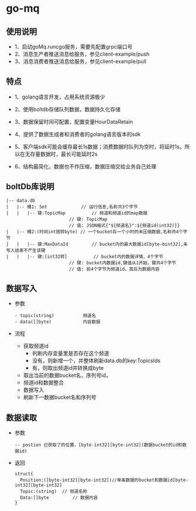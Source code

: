 # go-mq

## 使用说明
- 1、启动goMq.runcgo服务，需要先配置grpc端口号
- 2、消息生产者推送消息给服务，参见client-example/push
- 3、消息消费者推送消息给服务，参见client-example/pull

## 特点
- 1、golang语言开发，占用系统资源极少
- 2、使用boltdb存储队列数据，数据持久化存储
- 3、数据保留时间可配置，配置变量HourDataRetain
- 4、提供了数据生成者和消费者的golang语言版本的sdk
- 5、客户端sdk可能会缓存最长1s数据；消费数据时队列为空时，将延时1s。所以在无存量数据时，最长可能延时2s

- 6、结构最简化，数据也不作压缩，数据压缩交给业务自己处理

## boltDb库说明
```
|--	data.db
|	|--	桶1:	Set				// 运行信息,名称共3个字节
|	|	|--	键:TopicMap			// 频道和频道id的map数据
						// 键: TopicMap
						// 值: JSON格式{"${频道名}":${频道id(int32)}}
|	|--	桶2:(时间int搓转byte) // 一个bucket存一个小时的未压缩数据,名称共4个字节
|	|	|--	键:MaxDataId			// bucket内的最大数据id[byte-bint32],未写入结束不产生该键
|	|	|--	键:[int32转]			// bucket内的数据详情，4个字节
						// 键: bucket内数据id,键值从1开始，键共4个字节
						// 值: 前4个字节为频道id，其后为数据内容
```

## 数据写入
- 参数

  ```
  - topic(string)			频道名
  - data([]byte)			内容数据
  ```

- 流程

  - 获取频道id
    - 判断内存变量里是否存在这个频道
    - 没有，则新增一个，并整体刷新data.db的key:TopicsIds
    - 有，则取出频道id并转换成byte
  - 取出当前的数据bucket名，序列号id，
  - 频道id和数据整合
  - 数据写入
  - 刷新下一数据bucket名和序列号

## 数据读取

- 参数

  ```
  -- postion 已获取了的位置，[byte-int32][byte-int32](数据bucket的id和数据id)
  ```

- 返回

  ```
  struct{
  	Position:([byte-int32][byte-int32])//单条数据的bucket和数据id[byte-int32][byte-int32]
  	Topic:(string) 	// 频道名称
  	Data:[]byte 		// 数据内容
  }
  ```
  
  
  
